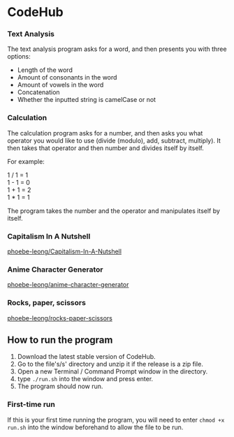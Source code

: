 # CodeHub

### Text Analysis

The text analysis program asks for a word, and then presents you with three options:

- Length of the word
- Amount of consonants in the word
- Amount of vowels in the word
- Concatenation
- Whether the inputted string is camelCase or not

### Calculation

The calculation program asks for a number, and then asks you what operator you would like to use (divide (modulo), add, subtract, multiply).
It then takes that operator and then number and divides itself by itself.

For example:

1 / 1 = 1  
1 - 1 = 0  
1 + 1 = 2  
1 * 1 = 1  

The program takes the number and the operator and manipulates itself by itself.

### Capitalism In A Nutshell

[phoebe-leong/Capitalism-In-A-Nutshell](https://github.com/phoebe-leong/Capitalism-In-A-Nutshell)

### Anime Character Generator

[phoebe-leong/anime-character-generator](https://github.com/phoebe-leong/anime-character-generator)

### Rocks, paper, scissors

[phoebe-leong/rocks-paper-scissors](https://github.com/phoebe-leong/CodeHub/releases/tag/4.0)

## How to run the program

1. Download the latest stable version of CodeHub.
2. Go to the file's/s' directory and unzip it if the release is a zip file.
3. Open a new Terminal / Command Prompt window in the directory.
4. type `./run.sh` into the window and press enter.
5. The program should now run.

### First-time run

If this is your first time running the program, you will need to enter `chmod +x run.sh` into the window beforehand to allow the file to be run.
